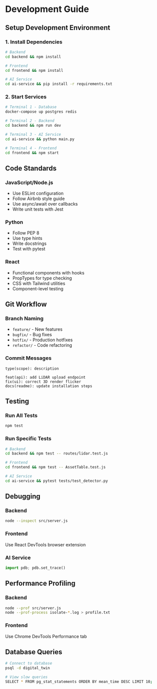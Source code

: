# Development Guide

## Setup Development Environment

### 1. Install Dependencies
```bash
# Backend
cd backend && npm install

# Frontend
cd frontend && npm install

# AI Service
cd ai-service && pip install -r requirements.txt
```

### 2. Start Services
```bash
# Terminal 1 - Database
docker-compose up postgres redis

# Terminal 2 - Backend
cd backend && npm run dev

# Terminal 3 - AI Service
cd ai-service && python main.py

# Terminal 4 - Frontend
cd frontend && npm start
```

## Code Standards

### JavaScript/Node.js
- Use ESLint configuration
- Follow Airbnb style guide
- Use async/await over callbacks
- Write unit tests with Jest

### Python
- Follow PEP 8
- Use type hints
- Write docstrings
- Test with pytest

### React
- Functional components with hooks
- PropTypes for type checking
- CSS with Tailwind utilities
- Component-level testing

## Git Workflow

### Branch Naming
- `feature/` - New features
- `bugfix/` - Bug fixes
- `hotfix/` - Production hotfixes
- `refactor/` - Code refactoring

### Commit Messages
```
type(scope): description

feat(api): add LiDAR upload endpoint
fix(ui): correct 3D render flicker
docs(readme): update installation steps
```

## Testing

### Run All Tests
```bash
npm test
```

### Run Specific Tests
```bash
# Backend
cd backend && npm test -- routes/lidar.test.js

# Frontend
cd frontend && npm test -- AssetTable.test.js

# AI Service
cd ai-service && pytest tests/test_detector.py
```

## Debugging

### Backend
```bash
node --inspect src/server.js
```

### Frontend
Use React DevTools browser extension

### AI Service
```python
import pdb; pdb.set_trace()
```

## Performance Profiling

### Backend
```bash
node --prof src/server.js
node --prof-process isolate-*.log > profile.txt
```

### Frontend
Use Chrome DevTools Performance tab

## Database Queries
```bash
# Connect to database
psql -d digital_twin

# View slow queries
SELECT * FROM pg_stat_statements ORDER BY mean_time DESC LIMIT 10;
```

